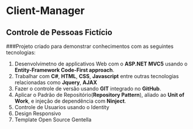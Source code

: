 # Client-Manager
## Controle de Pessoas Fictício
###Projeto criado para demonstrar conhecimentos com as seguintes tecnologias:

1. Desenvolvimetno de applicativos Web com o **ASP.NET MVC5** usando o **Entity-Framework Code-First approach**.
2. Trabalhar com **C#**, **HTML**, **CSS**, **Javascript** entre outras tecnologias relacionadas como **Jquery**, **AJAX**
3. Fazer o controle de versão usando **GIT** integrado no **GitHub**.
4. Aplicar o Padrão de Repositório(**Repository Pattern**), aliado ao **Unit of Work**, e injeção de dependência com **Ninject**.
5. Controle de Usuarios usando o Identity
6. Design Responsivo
7. Template Open Source Gentella

